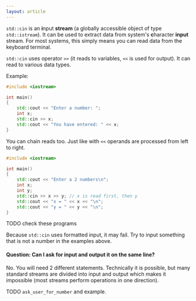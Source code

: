 ```yaml
---
layout: article
---
```


`std::cin` is an **i**nput **stream** (a globally accessible object of type `std::istream`). It can be used to extract data from system's **c**haracter **input** stream. For most systems, this simply means you can read data from the keyboard terminal.

`std::cin` uses operator `>>` (it reads to variables, `<<` is used for output). It can read to various data types.

Example:

```c++
#include <iostream>

int main()
{
    std::cout << "Enter a number: ";
    int x;
    std::cin >> x;
    std::cout << "You have entered: " << x;
}
```

You can chain reads too. Just like with `<<` operands are processed from left to right.

```c++
#include <iostream>

int main()
{
    std::cout << "Enter a 2 numbers\n";
    int x;
    int y;
    std::cin >> x >> y; // x is read first, then y
    std::cout << "x = " << x << "\n";
    std::cout << "y = " << y << "\n";
}
```

TODO check these programs

Because `std::cin` uses formatted input, it may fail. Try to input something that is not a number in the examples above.

#### Question: Can I ask for input and output it on the same line?

No. You will need 2 different statements. Technically it is possible, but many standard streams are divided into input and output which makes it impossible (most streams perform operations in one direction).

TODO `ask_user_for_number` and example.